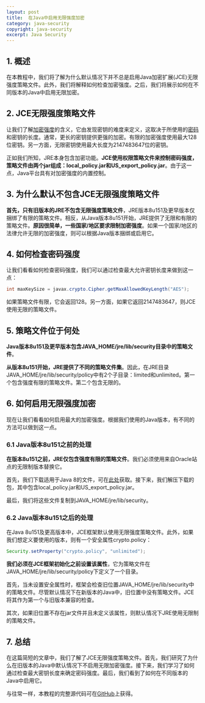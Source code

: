 ```yaml
---
layout: post
title:  在Java中启用无限强度加密
category: java-security
copyright: java-security
excerpt: Java Security
---
```


## 1. 概述

在本教程中，我们将了解为什么默认情况下并不总是启用Java加密扩展(JCE)无限强度策略文件。此外，我们将解释如何检查加密强度。之后，我们将展示如何在不同版本的Java中启用无限加密。

## 2. JCE无限强度策略文件

让我们了解[加密强度](https://www.baeldung.com/cs/cryptographic-algorithm-complexity)的含义，它由发现密钥的难度来定义，这取决于所使用的[密码](https://www.baeldung.com/java-list-cipher-algorithms)和密钥的长度。通常，更长的密钥提供更强的加密。有限的加密强度使用最大128位密钥。另一方面，无限密钥使用最大长度为2147483647位的密钥。

正如我们所知，JRE本身包含加密功能。**JCE使用权限策略文件来控制密码强度，策略文件由两个jar组成：local_policy.jar和US_export_policy.jar**。由于这一点，Java平台具有对加密强度的内置控制。

## 3. 为什么默认不包含JCE无限强度策略文件

**首先，只有旧版本的JRE不包含无限强度策略文件**，JRE版本8u151及更早版本仅捆绑了有限的策略文件。相反，从Java版本8u151开始，JRE提供了无限和有限的策略文件。**原因很简单，一些国家/地区要求限制加密强度**。如果一个国家/地区的法律允许无限的加密强度，则可以根据Java版本捆绑或启用它。

## 4. 如何检查密码强度

让我们看看如何检查密码强度，我们可以通过检查最大允许密钥长度来做到这一点：

```java
int maxKeySize = javax.crypto.Cipher.getMaxAllowedKeyLength("AES");
```

如果策略文件有限，它会返回128。另一方面，如果它返回2147483647，则JCE使用无限的策略文件。

## 5. 策略文件位于何处

**Java版本8u151及更早版本包含JAVA_HOME/jre/lib/security目录中的策略文件**。

**从版本8u151开始，JRE提供了不同的策略文件集**。因此，在JRE目录JAVA_HOME/jre/lib/security/policy中有2个子目录：limited和unlimited。第一个包含强度有限的策略文件。第二个包含无限的。

## 6. 如何启用无限强度加密

现在让我们看看如何启用最大的加密强度。根据我们使用的Java版本，有不同的方法可以做到这一点。

### 6.1 Java版本8u151之前的处理

**在版本8u151之前，JRE仅包含强度有限的策略文件**。我们必须使用来自Oracle站点的无限制版本替换它。

首先，我们下载适用于Java 8的文件，可在[此处](https://www.oracle.com/java/technologies/javase-jce8-downloads.html)获取。接下来，我们解压下载的包，其中包含local_policy.jar和US_export_policy.jar。

最后，我们将这些文件复制到JAVA_HOME/jre/lib/security。

### 6.2 Java版本8u151之后的处理

在Java 8u151及更高版本中，JCE框架默认使用无限强度策略文件。此外，如果我们想定义要使用的版本，则有一个安全属性crypto.policy：

```java
Security.setProperty("crypto.policy", "unlimited");
```

**我们必须在JCE框架初始化之前设置该属性**，它为策略文件在JAVA_HOME/jre/lib/security/policy下定义了一个目录。

首先，当未设置安全属性时，框架会检查旧位置JAVA_HOME/jre/lib/security中的策略文件。尽管默认情况下在新版本的Java中，旧位置中没有策略文件。JCE将其作为第一个与旧版本兼容的检查。

其次，如果旧位置不存在jar文件并且未定义该属性，则默认情况下JRE使用无限制的策略文件。

## 7. 总结

在这篇简短的文章中，我们了解了JCE无限强度策略文件。首先，我们研究了为什么在旧版本的Java中默认情况下不启用无限加密强度。接下来，我们学习了如何通过检查最大密钥长度来确定密码强度。最后，我们看到了如何在不同版本的Java中启用它。

与往常一样，本教程的完整源代码可在[GitHub](https://github.com/tuyucheng7/taketoday-tutorial4j/tree/master/java-core-modules/java-security-3)上获得。